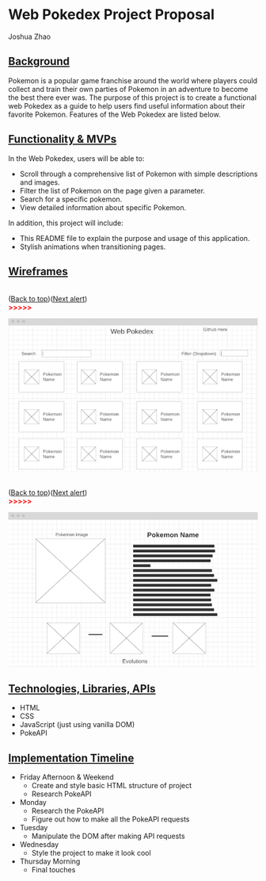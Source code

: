 




# **Web Pokedex Project Proposal**

Joshua Zhao


## <span style="text-decoration:underline;">Background</span>

Pokemon is a popular game franchise around the world where players could collect and train their own parties of Pokemon in an adventure to become the best there ever was. The purpose of this project is to create a functional web Pokedex as a guide to help users find useful information about their favorite Pokemon. Features of the Web Pokedex are listed below.


## <span style="text-decoration:underline;">Functionality & MVPs</span>

In the Web Pokedex, users will be able to:



* Scroll through a comprehensive list of Pokemon with simple descriptions and images.
* Filter the list of Pokemon on the page given a parameter.
* Search for a specific pokemon.
* View detailed information about specific Pokemon.

In addition, this project will include:



* This README file to explain the purpose and usage of this application.
* Stylish animations when transitioning pages.


## <span style="text-decoration:underline;">Wireframes</span>



<p id="gdcalert1" ><span style="color: red; font-weight: bold">

 </span><br>(<a href="#">Back to top</a>)(<a href="#gdcalert2">Next alert</a>)<br><span style="color: red; font-weight: bold">>>>>> </span></p>


![alt_text](./images/wireframe1.png "image_tooltip")




<p id="gdcalert2" ><span style="color: red; font-weight: bold"> </span><br>(<a href="#">Back to top</a>)(<a href="#gdcalert3">Next alert</a>)<br><span style="color: red; font-weight: bold">>>>>> </span></p>


![alt_text](./images/wireframe2.png "image_tooltip")



## <span style="text-decoration:underline;">Technologies, Libraries, APIs</span>



* HTML
* CSS
* JavaScript (just using vanilla DOM)
* PokeAPI


## <span style="text-decoration:underline;">Implementation Timeline</span>



* Friday Afternoon & Weekend
    * Create and style basic HTML structure of project
    * Research PokeAPI
* Monday
    * Research the PokeAPI
    * Figure out how to make all the PokeAPI requests
* Tuesday
    * Manipulate the DOM after making API requests
* Wednesday
    * Style the project to make it look cool
* Thursday Morning
    * Final touches
